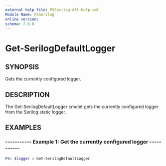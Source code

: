 ```yaml
---
external help file: PSSerilog.dll-Help.xml
Module Name: PSSerilog
online version:
schema: 2.0.0
---
```


# Get-SerilogDefaultLogger

## SYNOPSIS

Gets the currently configured logger.

## DESCRIPTION

The Get-SerilogDefaultLogger cmdlet gets the currently configured logger from the Serilog static logger.

## EXAMPLES

### ----------- Example 1: Get the currently configured logger -----------

```powershell
PS> $logger = Get-SerilogDefaultLogger
```